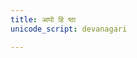 ```yaml
---
title: आपो हि ष्ठा
unicode_script: devanagari

---
```

<div class="js_include" url="/vedAH/Rk/shAkalam/saMhitA/10/prAchInA_prastutiH/aMshAH/ApaH/Apo_hi_ShThAH.md"  newLevelForH1="2" includeTitle="false"> </div>  
